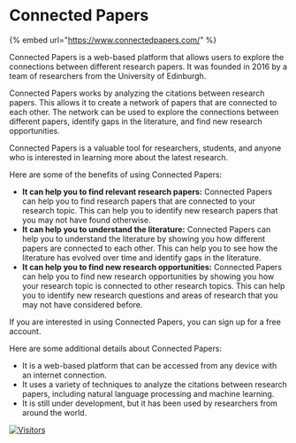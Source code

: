 # Connected Papers

{% embed url="https://www.connectedpapers.com/" %}

Connected Papers is a web-based platform that allows users to explore the connections between different research papers. It was founded in 2016 by a team of researchers from the University of Edinburgh.

Connected Papers works by analyzing the citations between research papers. This allows it to create a network of papers that are connected to each other. The network can be used to explore the connections between different papers, identify gaps in the literature, and find new research opportunities.

Connected Papers is a valuable tool for researchers, students, and anyone who is interested in learning more about the latest research.

Here are some of the benefits of using Connected Papers:

* **It can help you to find relevant research papers:** Connected Papers can help you to find research papers that are connected to your research topic. This can help you to identify new research papers that you may not have found otherwise.
* **It can help you to understand the literature:** Connected Papers can help you to understand the literature by showing you how different papers are connected to each other. This can help you to see how the literature has evolved over time and identify gaps in the literature.
* **It can help you to find new research opportunities:** Connected Papers can help you to find new research opportunities by showing you how your research topic is connected to other research topics. This can help you to identify new research questions and areas of research that you may not have considered before.

If you are interested in using Connected Papers, you can sign up for a free account.

Here are some additional details about Connected Papers:

* It is a web-based platform that can be accessed from any device with an internet connection.
* It uses a variety of techniques to analyze the citations between research papers, including natural language processing and machine learning.
* It is still under development, but it has been used by researchers from around the world.

[![Visitors](https://api.visitorbadge.io/api/visitors?path=https%3A%2F%2Fgithub.com%2Fdrshahizan\&labelColor=%23697689\&countColor=%23555555\&style=plastic)](https://visitorbadge.io/status?path=https%3A%2F%2Fgithub.com%2Fdrshahizan)
